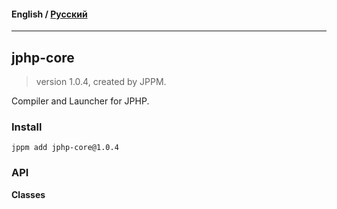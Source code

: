 #### **English** / [Русский](README.ru.md)

---

## jphp-core
> version 1.0.4, created by JPPM.

Compiler and Launcher for JPHP.

### Install
```
jppm add jphp-core@1.0.4
```

### API
**Classes**